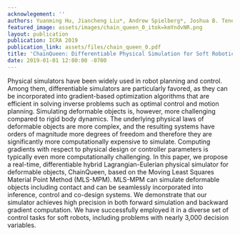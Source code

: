 ```yaml
---
acknowlegement: ''
authors: Yuanming Hu, Jiancheng Liu*, Andrew Spielberg*, Joshua B. Tenenbaum, William T. Freeman, Jiajun Wu, Daniela Rus, Wojciech Matusik
featured_image: assets/images/chain_queen_0_itok=kmYndvNR.png
layout: publication
publication: ICRA 2019
publication_link: assets/files/chain_queen_0.pdf
title: 'ChainQueen: Differentiable Physical Simulation for Soft Robotics'
date: 2019-01-01 12:00:00 -0700
---
```


Physical simulators have been widely used in robot planning and control. Among them, differentiable simulators are particularly favored, as they can be incorporated into gradient-based optimization algorithms that are efficient in solving inverse problems such as optimal control and motion planning. Simulating deformable objects is, however, more challenging compared to rigid body dynamics. The underlying physical laws of deformable objects are more complex, and the resulting systems have orders of magnitude more degrees of freedom and therefore they are significantly more computationally expensive to simulate. Computing gradients with respect to physical design or controller parameters is typically even more computationally challenging. In this paper, we propose a real-time, differentiable hybrid Lagrangian-Eulerian physical simulator for deformable objects, ChainQueen, based on the Moving Least Squares Material Point Method (MLS-MPM). MLS-MPM can simulate deformable objects including contact and can be seamlessly incorporated into inference, control and co-design systems. We demonstrate that our simulator achieves high precision in both forward simulation and backward gradient computation. We have successfully employed it in a diverse set of control tasks for soft robots, including problems with nearly 3,000 decision variables.